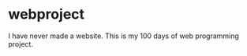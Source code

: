 webproject
==========

I have never made a website. This is my 100 days of web programming project.

